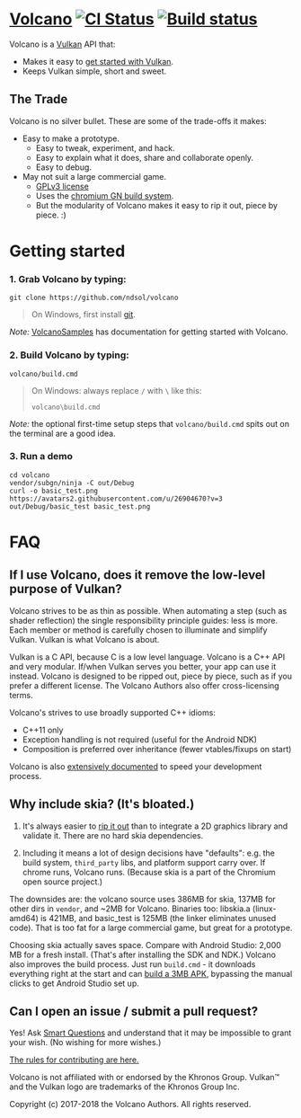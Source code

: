 # [Volcano](https://github.com/ndsol/volcano) [![CI Status](https://travis-ci.org/ndsol/volcano.svg?branch=master)](https://travis-ci.org/ndsol/volcano) [![Build status](https://ci.appveyor.com/api/projects/status/k72xkoh00lax053d?svg=true)](https://ci.appveyor.com/project/ndsol/volcano)
Volcano is a [Vulkan](https://www.khronos.org/vulkan/) API that:

* Makes it easy to [get started with Vulkan](#getting-started).
* Keeps Vulkan simple, short and sweet.

## The Trade

Volcano is no silver bullet. These are some of the trade-offs it makes:

* Easy to make a prototype.
  * Easy to tweak, experiment, and hack.
  * Easy to explain what it does, share and collaborate openly.
  * Easy to debug.
* May not suit a large commercial game.
  * [GPLv3 license](LICENSE)
  * Uses the [chromium GN build system](https://chromium.googlesources.com/chromium/src/tools/gn/).
  * But the modularity of Volcano makes it easy to rip it out, piece by piece. :)

# Getting started

### 1. Grab Volcano by typing:
```
git clone https://github.com/ndsol/volcano
```
> On Windows, first install [git](https://git-scm.org).

*Note:* [VolcanoSamples](https://github.com/ndsol/VolcanoSamples) has
documentation for getting started with Volcano.

### 2. Build Volcano by typing:
```
volcano/build.cmd
```
> On Windows: always replace `/` with `\` like this:
>
> `volcano\build.cmd`

*Note:* the optional first-time setup steps that `volcano/build.cmd` spits out
on the terminal are a good idea.

### 3. Run a demo

```
cd volcano
vendor/subgn/ninja -C out/Debug
curl -o basic_test.png https://avatars2.githubusercontent.com/u/26904670?v=3
out/Debug/basic_test basic_test.png
```

# FAQ

## If I use Volcano, does it remove the low-level purpose of Vulkan?

Volcano strives to be as thin as possible. When automating a step (such as
shader reflection) the single responsibility principle guides: less is more.
Each member or method is carefully chosen to illuminate and simplify
Vulkan. Vulkan is what Volcano is about.

Vulkan is a C API, because C is a low level language. Volcano is a C++ API and
very modular. If/when Vulkan serves you better, your app can use it instead.
Volcano is designed to be ripped out, piece by piece, such as if you prefer a
different license. The Volcano Authors also offer cross-licensing terms.

Volcano's strives to use broadly supported C++ idioms:

* C++11 only
* Exception handling is not required (useful for the Android NDK)
* Composition is preferred over inheritance (fewer vtables/fixups on start)

Volcano is also
[extensively documented](https://github.com/ndsol/VolcanoSamples) to speed your
development process.

## Why include skia? (It's bloated.)

1. It's always easier to [rip it out](../../issues/10) than to integrate a
   2D graphics library and validate it. There are no hard skia dependencies.

2. Including it means a lot of design decisions have "defaults": e.g. the build
   system, `third_party` libs, and platform support carry over. If chrome runs,
   Volcano runs. (Because skia is a part of the Chromium open source project.)

The downsides are: the volcano source uses 386MB for skia, 137MB for other dirs
in `vendor`, and ~2MB for Volcano. Binaries too: libskia.a (linux-amd64) is
421MB, and basic_test is 125MB (the linker eliminates unused code). That is too
fat for a large commercial game, but great for a prototype.

Choosing skia actually saves space. Compare with Android Studio: 2,000 MB for a
fresh install. (That's after installing the SDK and NDK.) Volcano also improves
the build process. Just run `build.cmd` - it downloads everything right at the
start and can
[build a 3MB APK](https://github.com/ndsol/VolcanoSamples/04android/),
bypassing the manual clicks to get Android Studio set up.

## Can I open an issue / submit a pull request?

Yes! Ask
[Smart Questions](http://www.catb.org/esr/faqs/smart-questions.html)
and understand that it may be impossible to grant your wish.
(No wishing for more wishes.)

[The rules for contributing are here.](CONTRIBUTING.md)

Volcano is not affiliated with or endorsed by the Khronos Group. Vulkan™ and the
Vulkan logo are trademarks of the Khronos Group Inc.

Copyright (c) 2017-2018 the Volcano Authors. All rights reserved.
